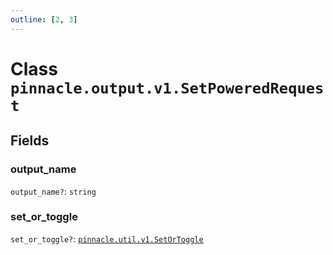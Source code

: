 ```yaml
---
outline: [2, 3]
---
```


# Class `pinnacle.output.v1.SetPoweredRequest`




## Fields

### output_name <Badge type="danger" text="nullable" />

`output_name?`: <code>string</code>



### set_or_toggle <Badge type="danger" text="nullable" />

`set_or_toggle?`: <code><a href="/lua-reference/enums/pinnacle.util.v1.SetOrToggle">pinnacle.util.v1.SetOrToggle</a></code>




